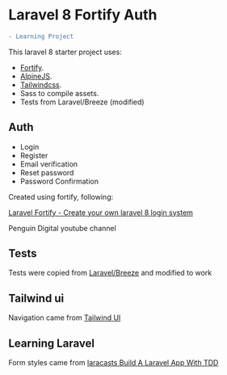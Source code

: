 # Laravel 8 Fortify Auth

```diff
- Learning Project
```

This laravel 8 starter project uses:

- [Fortify](https://github.com/laravel/fortify).
- [AlpineJS](https://github.com/alpinejs/alpine).
- [Tailwindcss](https://tailwindcss.com/).
- Sass to compile assets.
- Tests from Laravel/Breeze (modified)

## Auth

- Login
- Register
- Email verification
- Reset password
- Password Confirmation

Created using fortify, following:

[Laravel Fortify - Create your own laravel 8 login system](https://www.youtube.com/watch?v=KVE1BofYBF0&list=PLxFwlLOncxFIbxi2gQCN3SR5e3-WB-4T2)

Penguin Digital youtube channel

## Tests

Tests were copied from [Laravel/Breeze](https://github.com/laravel/breeze) and modified to work

## Tailwind ui

Navigation came from [Tailwind UI](https://tailwindui.com/preview)

## Learning Laravel

Form styles came from [laracasts Build A Laravel App With TDD](https://laracasts.com/series/build-a-laravel-app-with-tdd)

